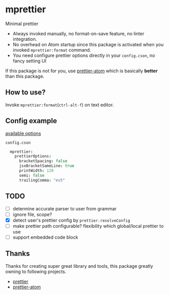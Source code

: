 # mprettier

Minimal prettier

- Always invoked manually, no format-on-save feature, no linter integration.
- No overhead on Atom startup since this package is activated when you invoked `mprettier:format` command.
- You need configure prettier options directly in your `config.cson`, no fancy setting UI

If this package is not for you, use [prettier-atom](https://atom.io/packages/prettier-atom) which is basically **better** than this package.

## How to use?

Invoke `mprettier:format`(`ctrl-alt-f`) on text editor.

## Config example

[available options](https://prettier.io/docs/en/options.html)

`config.cson`

```coffeescript
  mprettier:
    prettierOptions:
      bracketSpacing: false
      jsxBracketSameLine: true
      printWidth: 120
      semi: false
      trailingComma: "es5"
```

## TODO

- [ ] determine accurate parser to user from grammar
- [ ] ignore file, scope?
- [x] detect user's prettier config by `prettier.resolveConfig`
- [ ] make prettier path configurable? flexibility which global/local prettier to use
- [ ] support embedded code block

## Thanks

Thanks for creating super great library and tools, this package greatly owning to following projects.

- [prettier](https://github.com/prettier/prettier)
- [prettier-atom](https://atom.io/packages/prettier-atom)
